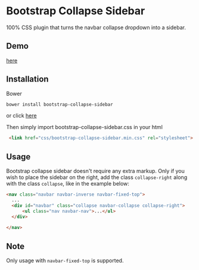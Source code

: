 Bootstrap Collapse Sidebar
===================
100% CSS plugin that turns the navbar collapse dropdown into a sidebar. 


Demo
-------------
[here](http://lucavandro.github.io/bootstrap-collapse-sidebar/)

Installation
-------------
Bower
```sh
bower install bootstrap-collapse-sidebar
```

or click [here](https://github.com/lucavandro/bootstrap-collapse-sidebar/archive/master.zip)


Then simply import bootstrap-collapse-sidebar.css in your html

```html
 <link href="css/bootstrap-collapse-sidebar.min.css" rel="stylesheet">
```

Usage
-------------
Bootstrap collapse sidebar doesn't require any extra markup.
Only if you wish to place the sidebar on the right,  add the class ```collapse-right``` along with the class ```collapse```, like in the example below:
```html
<nav class="navbar navbar-inverse navbar-fixed-top">
  ...
  <div id="navbar" class="collapse navbar-collapse collapse-right">
      <ul class="nav navbar-nav">...</ul>
  </div>
      
</nav>
``` 

Note
-------------
Only usage with ```navbar-fixed-top``` is supported.


